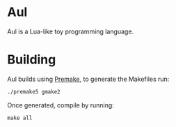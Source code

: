 # Aul

Aul is a Lua-like toy programming language.

# Building

Aul builds using [Premake](https://premake.github.io/download.html), to generate the Makefiles run:

```sh
./premake5 gmake2
```

Once generated, compile by running:

```
make all
```

